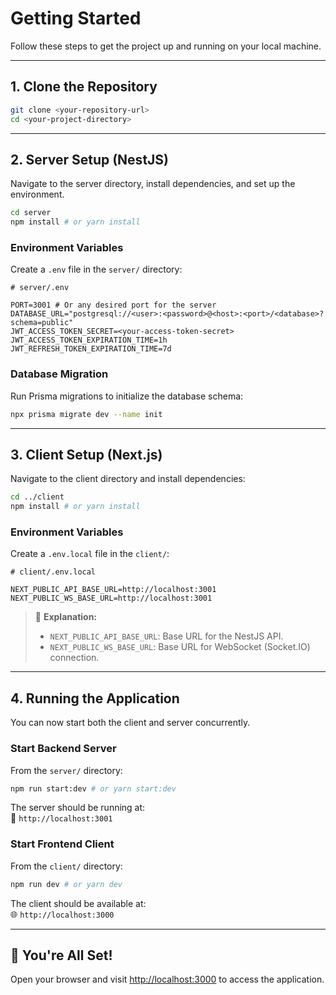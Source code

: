 # Getting Started

Follow these steps to get the project up and running on your local machine.

---

## 1. Clone the Repository

```bash
git clone <your-repository-url>
cd <your-project-directory>
```

---

## 2. Server Setup (NestJS)

Navigate to the server directory, install dependencies, and set up the environment.

```bash
cd server
npm install # or yarn install
```

### Environment Variables

Create a `.env` file in the `server/` directory:

```env
# server/.env

PORT=3001 # Or any desired port for the server
DATABASE_URL="postgresql://<user>:<password>@<host>:<port>/<database>?schema=public"
JWT_ACCESS_TOKEN_SECRET=<your-access-token-secret>
JWT_ACCESS_TOKEN_EXPIRATION_TIME=1h
JWT_REFRESH_TOKEN_EXPIRATION_TIME=7d
```

### Database Migration

Run Prisma migrations to initialize the database schema:

```bash
npx prisma migrate dev --name init
```

---

## 3. Client Setup (Next.js)

Navigate to the client directory and install dependencies:

```bash
cd ../client
npm install # or yarn install
```

### Environment Variables

Create a `.env.local` file in the `client/`:

```env
# client/.env.local

NEXT_PUBLIC_API_BASE_URL=http://localhost:3001
NEXT_PUBLIC_WS_BASE_URL=http://localhost:3001
```

> 🔧 **Explanation:**
>
> - `NEXT_PUBLIC_API_BASE_URL`: Base URL for the NestJS API.
> - `NEXT_PUBLIC_WS_BASE_URL`: Base URL for WebSocket (Socket.IO) connection.

---

## 4. Running the Application

You can now start both the client and server concurrently.

### Start Backend Server

From the `server/` directory:

```bash
npm run start:dev # or yarn start:dev
```

The server should be running at:  
📍 `http://localhost:3001`

### Start Frontend Client

From the `client/` directory:

```bash
npm run dev # or yarn dev
```

The client should be available at:  
🌐 `http://localhost:3000`

---

## 🎉 You're All Set!

Open your browser and visit [http://localhost:3000](http://localhost:3000) to access the application.
